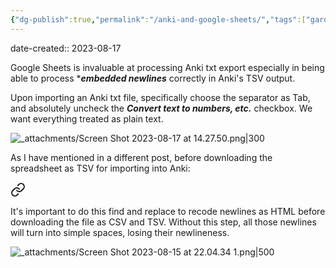 ```yaml
---
{"dg-publish":true,"permalink":"/anki-and-google-sheets/","tags":["gardenEntry"],"noteIcon":"2","created":"","updated":""}
---
```


date-created:: 2023-08-17

Google Sheets is invaluable at processing Anki txt export especially in being able to process ****embedded newlines*** correctly in Anki's TSV output. 

Upon importing an Anki txt file, specifically choose the separator as Tab, and absolutely uncheck the ***Convert text to numbers, etc.*** checkbox. We want everything treated as plain text.

![_attachments/Screen Shot 2023-08-17 at 14.27.50.png|300](/img/user/_attachments/Screen%20Shot%202023-08-17%20at%2014.27.50.png)

As I have mentioned in a different post, before downloading the spreadsheet as TSV for importing into Anki:


<div class="transclusion internal-embed is-loaded"><a class="markdown-embed-link" href="/google-sheets-regex-find-and-replace/#bf6e98" aria-label="Open link"><svg xmlns="http://www.w3.org/2000/svg" width="24" height="24" viewBox="0 0 24 24" fill="none" stroke="currentColor" stroke-width="2" stroke-linecap="round" stroke-linejoin="round" class="svg-icon lucide-link"><path d="M10 13a5 5 0 0 0 7.54.54l3-3a5 5 0 0 0-7.07-7.07l-1.72 1.71"></path><path d="M14 11a5 5 0 0 0-7.54-.54l-3 3a5 5 0 0 0 7.07 7.07l1.71-1.71"></path></svg></a><div class="markdown-embed">



It's important to do this find and replace to recode newlines as HTML before downloading the file as CSV and TSV. Without this step, all those newlines will turn into simple spaces, losing their newlineness. 

</div></div>


![_attachments/Screen Shot 2023-08-15 at 22.04.34 1.png|500](/img/user/_attachments/Screen%20Shot%202023-08-15%20at%2022.04.34%201.png)